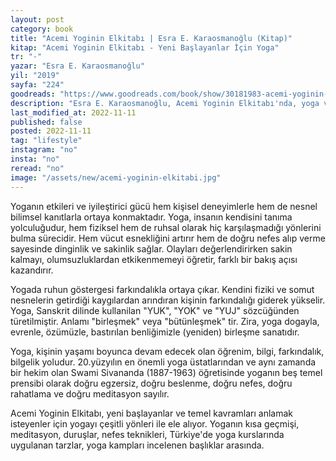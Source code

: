 ```yaml
---
layout: post
category: book
title: "Acemi Yoginin Elkitabı | Esra E. Karaosmanoğlu (Kitap)"
kitap: "Acemi Yoginin Elkitabı - Yeni Başlayanlar İçin Yoga"
tr: "-"
yazar: "Esra E. Karaosmanoğlu"
yil: "2019"
sayfa: "224"
goodreads: "https://www.goodreads.com/book/show/30181983-acemi-yoginin-elkitab"
description: "Esra E. Karaosmanoğlu, Acemi Yoginin Elkitabı'nda, yoga ve meditasyonla ilgili temel kavramları açıklıyor."
last_modified_at: 2022-11-11
published: false
posted: 2022-11-11
tag: "lifestyle"
instagram: "no"
insta: "no"
reread: "no"
image: "/assets/new/acemi-yoginin-elkitabi.jpg"
---
```



Yoganın etkileri ve iyileştirici gücü hem kişisel deneyimlerle hem de nesnel bilimsel kanıtlarla ortaya konmaktadır. Yoga, insanın kendisini tanıma yolculuğudur, hem fiziksel hem de ruhsal olarak hiç karşılaşmadığı yönlerini bulma sürecidir. Hem vücut esnekliğini artırır hem de doğru nefes alıp verme sayesinde dinginlik ve sakinlik sağlar. Olayları değerlendirirken sakin kalmayı, olumsuzluklardan etkikenmemeyi öğretir, farklı bir bakış açısı kazandırır. 

Yogada ruhun göstergesi farkındalıkla ortaya çıkar. Kendini fiziki ve somut nesnelerin getirdiği kaygılardan arındıran kişinin farkındalığı giderek yükselir. Yoga, Sanskrit dilinde kullanilan "YUK", "YOK" ve "YUJ" sözcüğünden türetilmiştir. Anlamı "birleşmek" veya "bütünleşmek" tir. Zira, yoga dogayla, evrenle, özümüzle, bastırılan benliğimizle (yeniden) birleşme sanatıdır. 

Yoga, kişinin yaşamı boyunca devam edecek olan öğrenim, bilgi, farkındalık, bilgelik yoludur. 20.yüzyılın en önemli yoga üstatlarından ve aynı zamanda bir hekim olan Swami Sivananda (1887-1963) öğretisinde yoganın beş temel prensibi olarak doğru egzersiz, doğru beslenme, doğru nefes, doğru rahatlama ve doğru meditasyon sayılır. 

Acemi Yoginin Elkitabı, yeni başlayanlar ve temel kavramları anlamak isteyenler için yogayı çeşitli yönleri ile ele alıyor. Yoganın kısa geçmişi, meditasyon, duruşlar, nefes teknikleri, Türkiye'de yoga kurslarında uygulanan tarzlar, yoga kampları incelenen başlıklar arasında.
